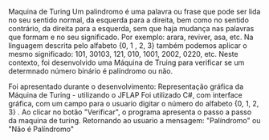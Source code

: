Maquina de Turing
Um palindromo é uma palavra ou frase que pode ser lida no seu sentido normal, da esquerda para a direita, bem como no sentido contrário, da direita para a esquerda, sem que haja mudança nas palavras que formam e no seu significado. Por exemplo: arara, reviver, asa, etc. 
Na linguagem descrita pelo alfabeto {0, 1 , 2, 3} também podemos aplicar o mesmo significado: 101, 30103, 121, 010, 1001, 2002, 0220, etc.
Neste contexto, foi desenvolvido uma Máquina de Truing para verificar se um determnado número binário é palíndromo ou não.

Foi apresentado durante o desenvolvimento: Representação gráfica da Máquina de Turing - utilizando o JFLAP
Foi utilizado C#, com interface gráfica, com um campo para o usuario digitar o número do alfabeto {0, 1, 2, 3} . Ao clicar no botão "Verificar", o programa apresenta o passo a passo da maquina de turing.
Retornando ao usuario a mensagem: "Palíndromo" ou "Não é Palíndromo"
